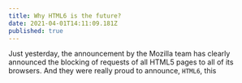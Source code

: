 ```yaml
---
title: Why HTML6 is the future?
date: 2021-04-01T14:11:09.181Z
published: true
---
```

Just yesterday, the announcement by the Mozilla team has clearly announced the blocking of requests of all HTML5 pages to all of its browsers. And they were really proud to announce, `HTML6`, this